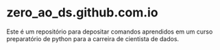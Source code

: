 # zero_ao_ds.github.com.io
Este é um repositório para depositar comandos aprendidos em um curso preparatório de python para a carreira de cientista de dados.
